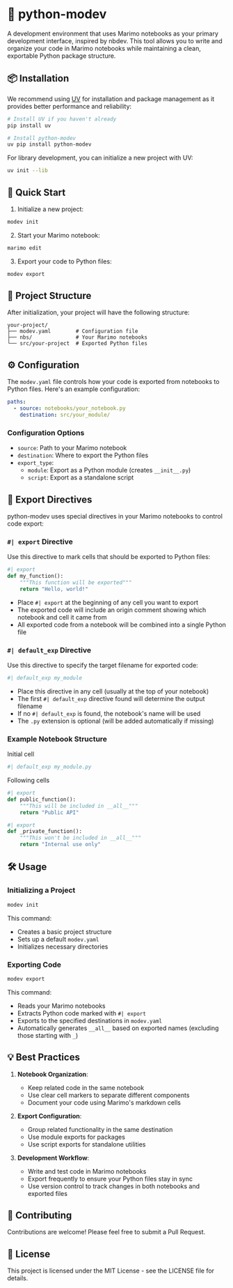 # 🚀 python-modev

A development environment that uses Marimo notebooks as your primary development interface, inspired by nbdev. This tool allows you to write and organize your code in Marimo notebooks while maintaining a clean, exportable Python package structure.

## 📦 Installation

We recommend using [UV](https://github.com/astral-sh/uv) for installation and package management as it provides better performance and reliability:

```bash
# Install UV if you haven't already
pip install uv

# Install python-modev
uv pip install python-modev
```

For library development, you can initialize a new project with UV:

```bash
uv init --lib
```

## 🚀 Quick Start

1. Initialize a new project:
```bash
modev init
```

2. Start your Marimo notebook:
```bash
marimo edit
```

3. Export your code to Python files:
```bash
modev export
```

## 📁 Project Structure

After initialization, your project will have the following structure:
```
your-project/
├── modev.yaml        # Configuration file
├── nbs/              # Your Marimo notebooks
└── src/your-project  # Exported Python files
```

## ⚙️ Configuration

The `modev.yaml` file controls how your code is exported from notebooks to Python files. Here's an example configuration:

```yaml
paths:
  - source: notebooks/your_notebook.py
    destination: src/your_module/
```

### Configuration Options

- `source`: Path to your Marimo notebook
- `destination`: Where to export the Python files
- `export_type`: 
  - `module`: Export as a Python module (creates `__init__.py`)
  - `script`: Export as a standalone script

## 📝 Export Directives

python-modev uses special directives in your Marimo notebooks to control code export:

### `#| export` Directive

Use this directive to mark cells that should be exported to Python files:

```python
#| export
def my_function():
    """This function will be exported"""
    return "Hello, world!"
```

- Place `#| export` at the beginning of any cell you want to export
- The exported code will include an origin comment showing which notebook and cell it came from
- All exported code from a notebook will be combined into a single Python file

### `#| default_exp` Directive

Use this directive to specify the target filename for exported code:

```python
#| default_exp my_module
```

- Place this directive in any cell (usually at the top of your notebook)
- The first `#| default_exp` directive found will determine the output filename
- If no `#| default_exp` is found, the notebook's name will be used
- The `.py` extension is optional (will be added automatically if missing)

### Example Notebook Structure

Initial cell
```python
#| default_exp my_module.py
```

Following cells
```python
#| export
def public_function():
    """This will be included in __all__"""
    return "Public API"
```
```python
#| export
def _private_function():
    """This won't be included in __all__"""
    return "Internal use only"
```

## 🛠️ Usage

### Initializing a Project

```bash
modev init
```

This command:
- Creates a basic project structure
- Sets up a default `modev.yaml`
- Initializes necessary directories

### Exporting Code

```bash
modev export
```

This command:
- Reads your Marimo notebooks
- Extracts Python code marked with `#| export`
- Exports to the specified destinations in `modev.yaml`
- Automatically generates `__all__` based on exported names (excluding those starting with `_`)

## 💡 Best Practices

1. **Notebook Organization**:
   - Keep related code in the same notebook
   - Use clear cell markers to separate different components
   - Document your code using Marimo's markdown cells

2. **Export Configuration**:
   - Group related functionality in the same destination
   - Use module exports for packages
   - Use script exports for standalone utilities

3. **Development Workflow**:
   - Write and test code in Marimo notebooks
   - Export frequently to ensure your Python files stay in sync
   - Use version control to track changes in both notebooks and exported files

## 🤝 Contributing

Contributions are welcome! Please feel free to submit a Pull Request.

## 📄 License

This project is licensed under the MIT License - see the LICENSE file for details.
